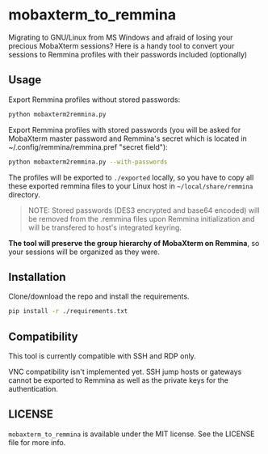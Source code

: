 # mobaxterm_to_remmina

Migrating to GNU/Linux from MS Windows and afraid of losing your precious MobaXterm sessions?
Here is a handy tool to convert your sessions to Remmina profiles with their passwords included (optionally)

## Usage

Export Remmina profiles without stored passwords:

```bash
python mobaxterm2remmina.py
```

Export Remmina profiles with stored passwords (you will be asked for MobaXterm master password and Remmina's secret which is located in ~/.config/remmina/remmina.pref "secret field"):

```bash
python mobaxterm2remmina.py --with-passwords
```

The profiles will be exported to `./exported` locally, so you have to copy all these exported remmina files to your Linux host in `~/local/share/remmina` directory.

> NOTE: Stored passwords (DES3 encrypted and base64 encoded) will be removed from the .remmina files upon Remmina initialization and will be transfered to host's integrated keyring.

**The tool will preserve the group hierarchy of MobaXterm on Remmina**, so your sessions will be organized as they were.

## Installation

Clone/download the repo and install the requirements.

```bash
pip install -r ./requirements.txt
```

## Compatibility

This tool is currently compatible with SSH and RDP only.

VNC compatibility isn't implemented yet.
SSH jump hosts or gateways cannot be exported to Remmina as well as the private keys for the authentication.

## LICENSE

`mobaxterm_to_remmina` is available under the MIT license. See the LICENSE file for more info.
